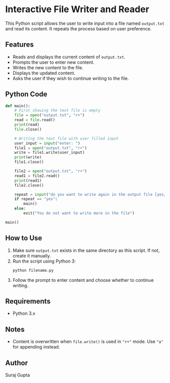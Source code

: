 
# Interactive File Writer and Reader

This Python script allows the user to write input into a file named `output.txt` and read its content. It repeats the process based on user preference.

## Features

- Reads and displays the current content of `output.txt`.
- Prompts the user to enter new content.
- Writes the new content to the file.
- Displays the updated content.
- Asks the user if they wish to continue writing to the file.

## Python Code

```python
def main():
    # First showing the text file is empty
    file = open("output.txt", "r+")
    read = file.read()
    print(read)
    file.close()

    # Writing the text file with user filled input
    user_input = input("enter: ")
    file1 = open("output.txt", "r+")
    write = file1.write(user_input)
    print(write)
    file1.close()

    file2 = open("output.txt", "r+")
    read1 = file2.read()
    print(read1)
    file2.close()

    repeat = input("do you want to write again in the output file [yes/no]?").lower()
    if repeat == "yes":
        main()
    else:
        exit("You do not want to write more in the file")

main()
```

## How to Use

1. Make sure `output.txt` exists in the same directory as this script. If not, create it manually.
2. Run the script using Python 3:
   ```bash
   python filename.py
   ```
3. Follow the prompt to enter content and choose whether to continue writing.

## Requirements

- Python 3.x

## Notes

- Content is overwritten when `file.write()` is used in `"r+"` mode. Use `"a"` for appending instead.

## Author

Suraj Gupta
